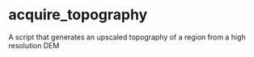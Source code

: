 # acquire_topography
A script that generates an upscaled topography of a region from a high resolution DEM
